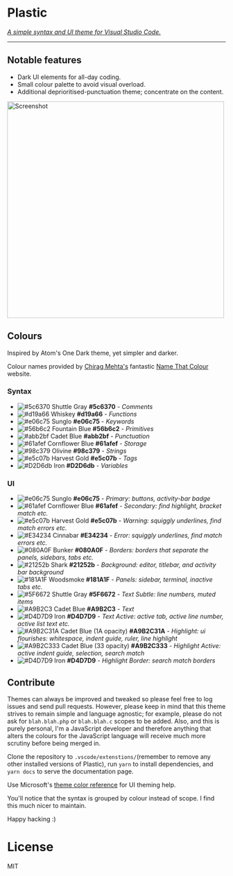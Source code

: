 # Plastic

_[A simple syntax and UI theme for Visual Studio Code.](http://wstone.io/plastic/)_

---

## Notable features

* Dark UI elements for all-day coding.
* Small colour palette to avoid visual overload.
* Additional deprioritised-punctuation theme; concentrate on the content.

<a href="https://raw.githubusercontent.com/will-stone/plastic/master/docs/screenshot-min.png" target="_blank"><img src="https://raw.githubusercontent.com/will-stone/plastic/master/docs/screenshot-min.png" width="500" alt="Screenshot"></a>

## Colours

Inspired by Atom's One Dark theme, yet simpler and darker.

Colour names provided by [Chirag Mehta's](http://chir.ag/about) fantastic
[Name That Colour](http://chir.ag/projects/name-that-color/) website.

### Syntax

* ![#5c6370](https://placehold.it/15/5c6370/000000?text=+) Shuttle Gray
  **#5c6370** - _Comments_
* ![#d19a66](https://placehold.it/15/d19a66/000000?text=+) Whiskey **#d19a66** -
  _Functions_
* ![#e06c75](https://placehold.it/15/e06c75/000000?text=+) Sunglo **#e06c75** -
  _Keywords_
* ![#56b6c2](https://placehold.it/15/56b6c2/000000?text=+) Fountain Blue
  **#56b6c2** - _Primitives_
* ![#abb2bf](https://placehold.it/15/abb2bf/000000?text=+) Cadet Blue
  **#abb2bf** - _Punctuation_
* ![#61afef](https://placehold.it/15/61afef/000000?text=+) Cornflower Blue
  **#61afef** - _Storage_
* ![#98c379](https://placehold.it/15/98c379/000000?text=+) Olivine **#98c379** -
  _Strings_
* ![#e5c07b](https://placehold.it/15/e5c07b/000000?text=+) Harvest Gold
  **#e5c07b** - _Tags_
* ![#D2D6db](https://placehold.it/15/D2D6db/000000?text=+) Iron **#D2D6db** -
  _Variables_

### UI

* ![#e06c75](https://placehold.it/15/e06c75/000000?text=+) Sunglo **#e06c75** -
  _Primary: buttons, activity-bar badge_
* ![#61afef](https://placehold.it/15/61afef/000000?text=+) Cornflower Blue
  **#61afef** - _Secondary: find highlight, bracket match etc._
* ![#e5c07b](https://placehold.it/15/e5c07b/000000?text=+) Harvest Gold
  **#e5c07b** - _Warning: squiggly underlines, find match errors etc._
* ![#E34234](https://placehold.it/15/E34234/000000?text=+) Cinnabar
  **#E34234** - _Error: squiggly underlines, find match errors etc._
* ![#080A0F](https://placehold.it/15/080A0F/000000?text=+) Bunker **#080A0F** -
  _Borders: borders that separate the panels, sidebars, tabs etc._
* ![#21252b](https://placehold.it/15/21252b/000000?text=+) Shark **#21252b** -
  _Background: editor, titlebar, and activity bar background_
* ![#181A1F](https://placehold.it/15/181A1F/000000?text=+) Woodsmoke
  **#181A1F** - _Panels: sidebar, terminal, inactive tabs etc._
* ![#5F6672](https://placehold.it/15/5F6672/000000?text=+) Shuttle Gray
  **#5F6672** - _Text Subtle: line numbers, muted items_
* ![#A9B2C3](https://placehold.it/15/A9B2C3/000000?text=+) Cadet Blue
  **#A9B2C3** - _Text_
* ![#D4D7D9](https://placehold.it/15/D4D7D9/000000?text=+) Iron **#D4D7D9** -
  _Text Active: active tab, active line number, active list text etc._
* ![#A9B2C31A](https://placehold.it/15/A9B2C31A/000000?text=+) Cadet Blue (1A
  opacity) **#A9B2C31A** - _Highlight: ui flourishes: whitespace, indent guide,
  ruler, line highlight_
* ![#A9B2C333](https://placehold.it/15/A9B2C333/000000?text=+) Cadet Blue (33
  opacity) **#A9B2C333** - _Highlight Active: active indent guide, selection,
  search match_
* ![#D4D7D9](https://placehold.it/15/D4D7D9/000000?text=+) Iron **#D4D7D9** -
  _Highlight Border: search match borders_

## Contribute

Themes can always be improved and tweaked so please feel free to log issues and
send pull requests. However, please keep in mind that this theme strives to
remain simple and language agnostic; for example, please do not ask for
`blah.blah.php` or `blah.blah.c` scopes to be added. Also, and this is purely
personal, I'm a JavaScript developer and therefore anything that alters the
colours for the JavaScript language will receive much more scrutiny before being
merged in.

Clone the repository to `.vscode/extenstions/`(remember to remove any other
installed versions of Plastic), run `yarn` to install dependencies, and
`yarn docs` to serve the documentation page.

Use Microsoft's
[theme color reference](https://code.visualstudio.com/docs/getstarted/theme-color-reference)
for UI theming help.

You'll notice that the syntax is grouped by colour instead of scope. I find this
much nicer to maintain.

Happy hacking :)

# License

MIT
